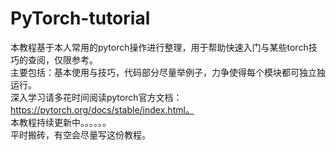 # PyTorch-tutorial
本教程基于本人常用的pytorch操作进行整理，用于帮助快速入门与某些torch技巧的查阅，仅限参考。  
主要包括：基本使用与技巧，代码部分尽量举例子，力争使得每个模块都可独立独运行。  
深入学习请多花时间阅读pytorch官方文档：https://pytorch.org/docs/stable/index.html。  
本教程持续更新中。。。。。。  
平时搬砖，有空会尽量写这份教程。  
